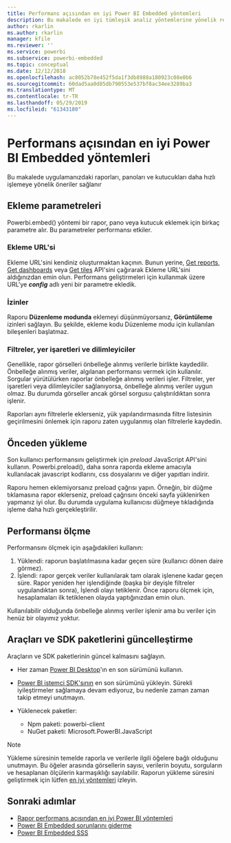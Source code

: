 ```yaml
---
title: Performans açısından en iyi Power BI Embedded yöntemleri
description: Bu makalede en iyi tümleşik analiz yöntemlerine yönelik rehberlik sağlanır
author: rkarlin
ms.author: rkarlin
manager: kfile
ms.reviewer: ''
ms.service: powerbi
ms.subservice: powerbi-embedded
ms.topic: conceptual
ms.date: 12/12/2018
ms.openlocfilehash: ac8052b78e452f5da1f3db8988a180923c08e0b6
ms.sourcegitcommit: 60dad5aa0d85db790553e537bf8ac34ee3289ba3
ms.translationtype: MT
ms.contentlocale: tr-TR
ms.lasthandoff: 05/29/2019
ms.locfileid: "61343180"
---
```

# <a name="power-bi-embedded-performance-best-practices"></a>Performans açısından en iyi Power BI Embedded yöntemleri

Bu makalede uygulamanızdaki raporları, panoları ve kutucukları daha hızlı işlemeye yönelik öneriler sağlanır

## <a name="embed-parameters"></a>Ekleme parametreleri

Powerbi.embed() yöntemi bir rapor, pano veya kutucuk eklemek için birkaç parametre alır. Bu parametreler performansı etkiler.

### <a name="embed-url"></a>Ekleme URL'si

Ekleme URL'sini kendiniz oluşturmaktan kaçının. Bunun yerine, [Get reports](/rest/api/power-bi/reports/getreportsingroup), [Get dashboards](/rest/api/power-bi/dashboards/getdashboardsingroup) veya [Get tiles](/rest/api/power-bi/dashboards/gettilesingroup) API'sini çağırarak Ekleme URL'sini aldığınızdan emin olun. Performans geliştirmeleri için kullanmak üzere URL'ye **_config_** adlı yeni bir parametre ekledik.

### <a name="permissions"></a>İzinler

Raporu **Düzenleme modunda** eklemeyi düşünmüyorsanız, **Görüntüleme** izinleri sağlayın. Bu şekilde, ekleme kodu Düzenleme modu için kullanılan bileşenleri başlatmaz.

### <a name="filters-bookmarks-and-slicers"></a>Filtreler, yer işaretleri ve dilimleyiciler

Genellikle, rapor görselleri önbelleğe alınmış verilerle birlikte kaydedilir. Önbelleğe alınmış veriler, algılanan performansı vermek için kullanılır. Sorgular yürütülürken raporlar önbelleğe alınmış verileri işler. Filtreler, yer işaretleri veya dilimleyiciler sağlanıyorsa, önbelleğe alınmış veriler uygun olmaz. Bu durumda görseller ancak görsel sorgusu çalıştırıldıktan sonra işlenir.

Raporları aynı filtrelerle eklerseniz, yük yapılandırmasında filtre listesinin geçirilmesini önlemek için raporu zaten uygulanmış olan filtrelerle kaydedin.

## <a name="preload"></a>Önceden yükleme

Son kullanıcı performansını geliştirmek için *preload* JavaScript API'sini kullanın.
Powerbi.preload(), daha sonra raporda ekleme amacıyla kullanılacak javascript kodlarını, css dosyalarını ve diğer yapıtları indirir.

Raporu hemen eklemiyorsanız preload çağrısı yapın. Örneğin, bir düğme tıklamasına rapor eklerseniz, preload çağrısını önceki sayfa yüklenirken yapmanız iyi olur. Bu durumda uygulama kullanıcısı düğmeye tıkladığında işleme daha hızlı gerçekleştirilir.

## <a name="measure-performance"></a>Performansı ölçme

Performansını ölçmek için aşağıdakileri kullanın:

1. Yüklendi: raporun başlatılmasına kadar geçen süre (kullanıcı dönen daire görmez).
2. İşlendi: rapor gerçek veriler kullanılarak tam olarak işlenene kadar geçen süre. Rapor yeniden her işlendiğinde (başka bir deyişle filtreler uygulandıktan sonra), İşlendi olayı tetiklenir. Önce raporu ölçmek için, hesaplamaları ilk tetiklenen olayda yaptığınızdan emin olun.

Kullanılabilir olduğunda önbelleğe alınmış veriler işlenir ama bu veriler için henüz bir olayımız yoktur.

## <a name="update-tools-and-sdk-packages"></a>Araçları ve SDK paketlerini güncelleştirme

Araçların ve SDK paketlerinin güncel kalmasını sağlayın.

* Her zaman [Power BI Desktop](https://powerbi.microsoft.com/desktop/)'ın en son sürümünü kullanın.

* [Power BI istemci SDK'sının](https://github.com/Microsoft/PowerBI-JavaScript) en son sürümünü yükleyin. Sürekli iyileştirmeler sağlamaya devam ediyoruz, bu nedenle zaman zaman takip etmeyi unutmayın.

* Yüklenecek paketler:
    * Npm paketi: powerbi-client
    * NuGet paketi: Microsoft.PowerBI.JavaScript

> [!Note]
> Yükleme süresinin temelde raporla ve verilerle ilgili öğelere bağlı olduğunu unutmayın. Bu öğeler arasında görsellerin sayısı, verilerin boyutu, sorguların ve hesaplanan ölçülerin karmaşıklığı sayılabilir. Raporun yükleme süresini geliştirmek için lütfen [en iyi yöntemleri](../power-bi-reports-performance.md) izleyin.

## <a name="next-steps"></a>Sonraki adımlar

* [Rapor performans açısından en iyi Power BI yöntemleri](../power-bi-reports-performance.md)
* [Power BI Embedded sorunlarını giderme](embedded-troubleshoot.md)
* [Power BI Embedded SSS](embedded-faq.md)
